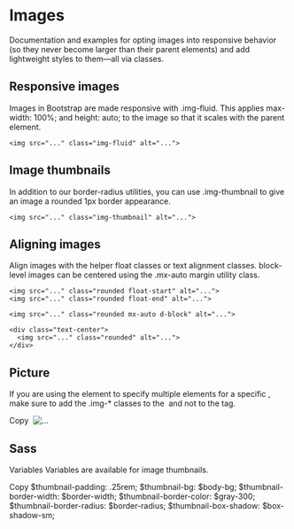 # Images
Documentation and examples for opting images into responsive behavior (so they never become larger than their parent elements) and add lightweight styles to them—all via classes.

## Responsive images
Images in Bootstrap are made responsive with .img-fluid. This applies max-width: 100%; and height: auto; to the image so that it scales with the parent element.

```
<img src="..." class="img-fluid" alt="...">
```
## Image thumbnails
In addition to our border-radius utilities, you can use .img-thumbnail to give an image a rounded 1px border appearance.

```
<img src="..." class="img-thumbnail" alt="...">
```

## Aligning images
Align images with the helper float classes or text alignment classes. block-level images can be centered using the .mx-auto margin utility class.

```
<img src="..." class="rounded float-start" alt="...">
<img src="..." class="rounded float-end" alt="...">
```


```
<img src="..." class="rounded mx-auto d-block" alt="...">
```


```
<div class="text-center">
  <img src="..." class="rounded" alt="...">
</div>
```

## Picture
If you are using the <picture> element to specify multiple <source> elements for a specific <img>, make sure to add the .img-* classes to the <img> and not to the <picture> tag.

Copy
​<picture>
  <source srcset="..." type="image/svg+xml">
  <img src="..." class="img-fluid img-thumbnail" alt="...">
</picture>


## Sass
Variables
Variables are available for image thumbnails.

Copy
$thumbnail-padding:                 .25rem;
$thumbnail-bg:                      $body-bg;
$thumbnail-border-width:            $border-width;
$thumbnail-border-color:            $gray-300;
$thumbnail-border-radius:           $border-radius;
$thumbnail-box-shadow:              $box-shadow-sm;



